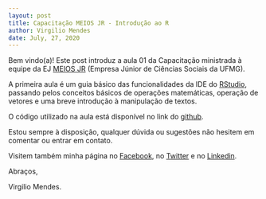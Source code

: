 ```yaml
---
layout: post
title: Capacitação MEIOS JR - Introdução ao R
author: Virgilio Mendes
date: July, 27, 2020
---
```


Bem vindo(a)! Este post introduz a aula 01 da Capacitação ministrada à equipe da EJ [MEIOS JR](https://meiosjr.com/) (Empresa Júnior de Ciências Sociais da UFMG).

A primeira aula é um guia básico das funcionalidades da IDE do [RStudio](https://rstudio.com/products/rstudio/download/), passando pelos conceitos básicos de operações matemáticas, operação de vetores e uma breve introdução à manipulação de textos.

O código utilizado na aula está disponível no link do [github](https://github.com/virgiliomendes/Introducao_ao_R_MEIOS).

Estou sempre à disposição, qualquer dúvida ou sugestões não hesitem em comentar ou entrar em contato. 


Visitem também minha página no [Facebook](https://www.facebook.com/virgilio.mendesebm), no [Twitter](https://twitter.com/Mendes_txt) e no [Linkedin](https://www.linkedin.com/in/virgiliomendes).

Abraços,

Virgilio Mendes.
